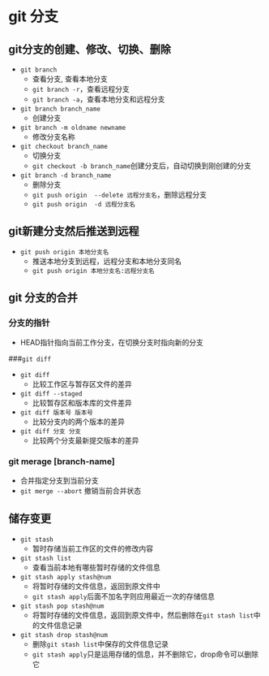 # git 分支

## git分支的创建、修改、切换、删除

- `git branch`
  - 查看分支, 查看本地分支
  - `git branch -r`，查看远程分支
  - `git branch -a`，查看本地分支和远程分支
- `git branch branch_name`
  - 创建分支
- `git branch -m oldname newname`
  - 修改分支名称
- `git checkout branch_name`
  - 切换分支
  - `git checkout -b branch_name`创建分支后，自动切换到刚创建的分支
- `git branch -d branch_name`
  - 删除分支
  - `git push origin  --delete 远程分支名`，删除远程分支
  - `git push origin  -d 远程分支名`

## git新建分支然后推送到远程

- `git push origin 本地分支名`
  - 推送本地分支到远程，远程分支和本地分支同名
  - `git push origin 本地分支名:远程分支名`

## git 分支的合并

### 分支的指针

- HEAD指针指向当前工作分支，在切换分支时指向新的分支

###`git diff`

- `git diff`
  - 比较工作区与暂存区文件的差异
- `git diff --staged`
  - 比较暂存区和版本库的文件差异
- `git diff 版本号 版本号`
  - 比较分支内的两个版本的差异
- `git diff 分支 分支`
  - 比较两个分支最新提交版本的差异

### git merage [branch-name]

- 合并指定分支到当前分支 
- `git merge --abort` 撤销当前合并状态

## 储存变更

- `git stash`
  - 暂时存储当前工作区的文件的修改内容
- `git stash list`
  - 查看当前本地有哪些暂时存储的文件信息
- `git stash apply stash@num`
  - 将暂时存储的文件信息，返回到原文件中
  - `git stash apply`后面不加名字则应用最近一次的存储信息
- `git stash pop stash@num`
  - 将暂时存储的文件信息，返回到原文件中，然后删除在`git stash list`中的文件信息记录
- `git stash drop stash@num`
  - 删除`git stash list`中保存的文件信息记录
  - `git stash apply`只是运用存储的信息，并不删除它，drop命令可以删除它
